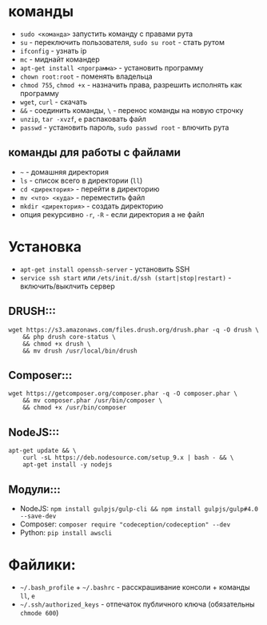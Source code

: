 # команды
 * `sudo <команда>` запустить команду с правами рута
 * `su` - переключить пользователя, `sudo su root` - стать рутом
 * `ifconfig` - узнать ip
 * `mc` - миднайт командер
 * `apt-get install <программа>` - установить программу
 * `chown root:root` - поменять владельца
 * `chmod 755`, `chmod +x` - назначить права, разрешить исполнять как программу
 * `wget`, `curl` - скачать
 * `&&` - соединить команды,  `\` - перенос команды на новую строчку
 * `unzip`, `tar -xvzf`, `e` распаковать файл
 * `passwd` - установить пароль, `sudo passwd root` - влючить рута

## команды для работы с файлами
 * `~` - домашняя директория
 * `ls` - список всего в директории (`ll`) 
 * `cd <директория>` - перейти в директорию
 * `mv <что> <куда>` - переместить файл
 * `mkdir <директория>` - создать директорию
 * опция рекурсивно `-r`, `-R` - если директория а не файл

# Установка
 * `apt-get install openssh-server` - установить SSH
 * `service ssh start` или `/ets/init.d/ssh (start|stop|restart)` - включить/выклчить сервер

## DRUSH:::
```
wget https://s3.amazonaws.com/files.drush.org/drush.phar -q -O drush \
    && php drush core-status \
    && chmod +x drush \
    && mv drush /usr/local/bin/drush
```

## Composer:::
```
wget https://getcomposer.org/composer.phar -q -O composer.phar \
    && mv composer.phar /usr/bin/composer \
    && chmod +x /usr/bin/composer
```

## NodeJS:::
```
apt-get update && \
    curl -sL https://deb.nodesource.com/setup_9.x | bash - && \
    apt-get install -y nodejs
```
## Модули:::
 * NodeJS: `npm install gulpjs/gulp-cli && npm install gulpjs/gulp#4.0 --save-dev`
 * Composer: `composer require "codeception/codeception" --dev`
 * Python: `pip install awscli`

# Файлики:
 * `~/.bash_profile` + `~/.bashrc` - расскрашивание консоли + команды `ll`, `e`
 * `~/.ssh/authorized_keys` - отпечаток публичного ключа (обязательны `chmode 600`)
